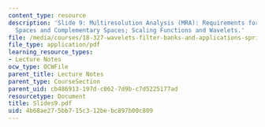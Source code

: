 ```yaml
---
content_type: resource
description: 'Slide 9: Multiresolution Analysis (MRA): Requirements for MRA; Nested
  Spaces and Complementary Spaces; Scaling Functions and Wavelets.'
file: /media/courses/18-327-wavelets-filter-banks-and-applications-spring-2003/4b68ae275bb715c312bebc897b00c809_Slides9.pdf
file_type: application/pdf
learning_resource_types:
- Lecture Notes
ocw_type: OCWFile
parent_title: Lecture Notes
parent_type: CourseSection
parent_uid: cb486913-197d-c062-7d9b-c7d5225177ad
resourcetype: Document
title: Slides9.pdf
uid: 4b68ae27-5bb7-15c3-12be-bc897b00c809
---
```

